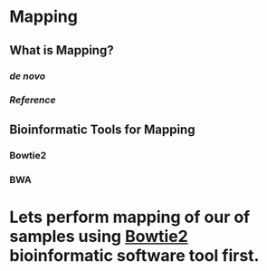 # Mapping
## What is Mapping? 
### *de novo*
### *Reference*
## Bioinformatic Tools for Mapping
### Bowtie2
### BWA

# Lets perform mapping of our of samples using [Bowtie2](https://github.com/rszymkiewicz/Comparison_of_Mappers/blob/master/7_Mapping_Bowtie2.md) bioinformatic software tool first.

